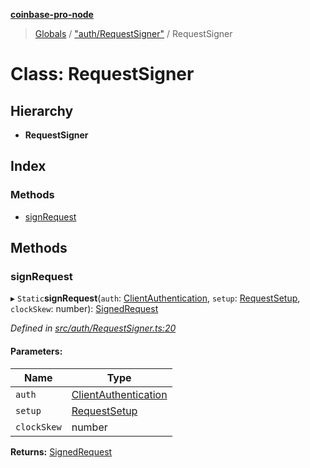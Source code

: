 **[coinbase-pro-node](../README.md)**

> [Globals](../globals.md) / ["auth/RequestSigner"](../modules/_auth_requestsigner_.md) / RequestSigner

# Class: RequestSigner

## Hierarchy

- **RequestSigner**

## Index

### Methods

- [signRequest](_auth_requestsigner_.requestsigner.md#signrequest)

## Methods

### signRequest

▸ `Static`**signRequest**(`auth`: [ClientAuthentication](../modules/_coinbasepro_.md#clientauthentication), `setup`: [RequestSetup](../interfaces/_auth_requestsigner_.requestsetup.md), `clockSkew`: number): [SignedRequest](../interfaces/_auth_requestsigner_.signedrequest.md)

_Defined in [src/auth/RequestSigner.ts:20](https://github.com/bennycode/coinbase-pro-node/blob/493485c/src/auth/RequestSigner.ts#L20)_

#### Parameters:

| Name        | Type                                                                     |
| ----------- | ------------------------------------------------------------------------ |
| `auth`      | [ClientAuthentication](../modules/_coinbasepro_.md#clientauthentication) |
| `setup`     | [RequestSetup](../interfaces/_auth_requestsigner_.requestsetup.md)       |
| `clockSkew` | number                                                                   |

**Returns:** [SignedRequest](../interfaces/_auth_requestsigner_.signedrequest.md)

